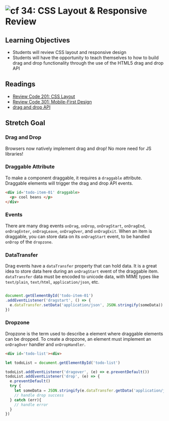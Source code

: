 # ![cf](http://i.imgur.com/7v5ASc8.png) 34: CSS Layout & Responsive Review

## Learning Objectives

* Students will review CSS layout and responsive design
* Students will have the opportunity to teach themselves to how to build drag and drop functionality through the use of the HTML5 drag and drop API

## Readings

* [Review Code 201: CSS Layout](https://github.com/DeltaVCode/cr-201-2018/blob/739254d5758fbd0771ff8ecd895e80cb2b4c00c6/04-links-functions-css-layout/README.md)
* [Review Code 301: Mobile-First Design](https://github.com/DeltaVCode/cr-301-2018/blob/daa11212c711f4643d56433b881fb3b6b7836951/01-mobile-first/README.md)
* [drag and drop API](https://developer.mozilla.org/en-US/docs/Web/API/HTML_Drag_and_Drop_API)

## Stretch Goal

### Drag and Drop

Browsers now natively implement drag and drop!  No more need for JS libraries!

### Draggable Attribute

To make a component draggable, it requires a `draggable` attribute. Draggable elements will trigger the drag and drop API events.

``` html
<div id='todo-item-01' draggable>
  <p> cool beans </p>
</div>
```

### Events

There are many drag events `onDrag`, `onDrop`, `onDragStart`, `onDragEnd`, `onDragEnter`, `onDragLeave`, `onDragOver`, and `onDragExit`. When an item is draggable, you can store data on its `onDragStart` event, to be handled `onDrop` of the `dropzone`.

### DataTransfer

Drag events have a `dataTransfer` property that can hold data. It is a great idea to store data here during an `onDragStart` event of the draggable item. `dataTransfer` data must be encoded to unicode data, with MIME types like `text/plain`, `text/html`, `application/json`, etc.

``` javascript

document.getElementById('todo-item-01')
.addEventListener('dragstart', () => {
  e.dataTransfer.setData('application/json', JSON.stringify(someData))
})
```

### Dropzone

Dropzone is the term used to describe a element where draggable elements can be dropped. To create a dropzone, an element must implement an `onDragOver` handler and `onDropHandler`.

``` html
<div id='todo-list'><div>
```

``` javascript
let todoList = document.getElementById('todo-list')

todoList.addEventListener('dragover', (e) => e.preventDefault())
todoList.addEventListener('drop', (e) => {
  e.preventDefault()
  try {
    let someData = JSON.stringify(e.dataTransfer.getData('application/json'))
    // handle drop success
  } catch (err){
    // handle error
  }
})
```
